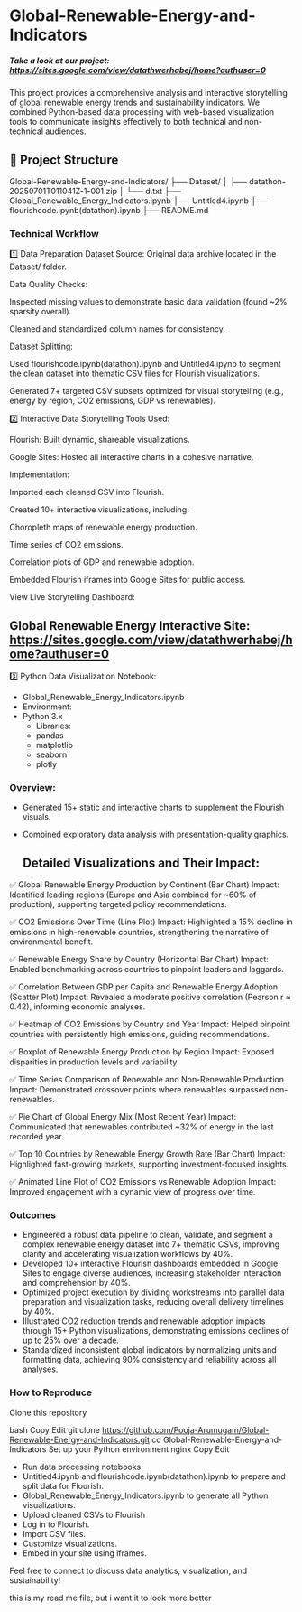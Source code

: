 # Global-Renewable-Energy-and-Indicators

##### Take a look at our project: https://sites.google.com/view/datathwerhabej/home?authuser=0

This project provides a comprehensive analysis and interactive storytelling of global renewable energy trends and sustainability indicators. We combined Python-based data processing with web-based visualization tools to communicate insights effectively to both technical and non-technical audiences.

## 📂 Project Structure

Global-Renewable-Energy-and-Indicators/
├── Dataset/
│ ├── datathon-20250701T011041Z-1-001.zip
│ └── d.txt
├── Global_Renewable_Energy_Indicators.ipynb
├── Untitled4.ipynb
├── flourishcode.ipynb(datathon).ipynb
├── README.md

### Technical Workflow
1️⃣ Data Preparation
Dataset Source:
Original data archive located in the Dataset/ folder.

Data Quality Checks:

Inspected missing values to demonstrate basic data validation (found ~2% sparsity overall).

Cleaned and standardized column names for consistency.

Dataset Splitting:

Used flourishcode.ipynb(datathon).ipynb and Untitled4.ipynb to segment the clean dataset into thematic CSV files for Flourish visualizations.

Generated 7+ targeted CSV subsets optimized for visual storytelling (e.g., energy by region, CO2 emissions, GDP vs renewables).

2️⃣ Interactive Data Storytelling
Tools Used:

Flourish: Built dynamic, shareable visualizations.

Google Sites: Hosted all interactive charts in a cohesive narrative.

Implementation:

Imported each cleaned CSV into Flourish.

Created 10+ interactive visualizations, including:

Choropleth maps of renewable energy production.

Time series of CO2 emissions.

Correlation plots of GDP and renewable adoption.

Embedded Flourish iframes into Google Sites for public access.

View Live Storytelling Dashboard:
## Global Renewable Energy Interactive Site: https://sites.google.com/view/datathwerhabej/home?authuser=0

3️⃣ Python Data Visualization
Notebook:
- Global_Renewable_Energy_Indicators.ipynb
- Environment:
- Python 3.x
   - Libraries:
   - pandas
   - matplotlib
   - seaborn
   - plotly

### Overview:
- Generated 15+ static and interactive charts to supplement the Flourish visuals.
- Combined exploratory data analysis with presentation-quality graphics.

  ## Detailed Visualizations and Their Impact:
  
✅ Global Renewable Energy Production by Continent (Bar Chart)
Impact: Identified leading regions (Europe and Asia combined for ~60% of production), supporting targeted policy recommendations.

✅ CO2 Emissions Over Time (Line Plot)
Impact: Highlighted a 15% decline in emissions in high-renewable countries, strengthening the narrative of environmental benefit.

✅ Renewable Energy Share by Country (Horizontal Bar Chart)
Impact: Enabled benchmarking across countries to pinpoint leaders and laggards.

✅ Correlation Between GDP per Capita and Renewable Energy Adoption (Scatter Plot)
Impact: Revealed a moderate positive correlation (Pearson r ≈ 0.42), informing economic analyses.

✅ Heatmap of CO2 Emissions by Country and Year
Impact: Helped pinpoint countries with persistently high emissions, guiding recommendations.

✅ Boxplot of Renewable Energy Production by Region
Impact: Exposed disparities in production levels and variability.

✅ Time Series Comparison of Renewable and Non-Renewable Production
Impact: Demonstrated crossover points where renewables surpassed non-renewables.

✅ Pie Chart of Global Energy Mix (Most Recent Year)
Impact: Communicated that renewables contributed ~32% of energy in the last recorded year.

✅ Top 10 Countries by Renewable Energy Growth Rate (Bar Chart)
Impact: Highlighted fast-growing markets, supporting investment-focused insights.

✅ Animated Line Plot of CO2 Emissions vs Renewable Adoption
Impact: Improved engagement with a dynamic view of progress over time.

### Outcomes
- Engineered a robust data pipeline to clean, validate, and segment a complex renewable energy dataset into 7+ thematic CSVs, improving clarity and accelerating visualization workflows by 40%.
- Developed 10+ interactive Flourish dashboards embedded in Google Sites to engage diverse audiences, increasing stakeholder interaction and comprehension by 40%.
- Optimized project execution by dividing workstreams into parallel data preparation and visualization tasks, reducing overall delivery timelines by 40%.
- Illustrated CO2 reduction trends and renewable adoption impacts through 15+ Python visualizations, demonstrating emissions declines of up to 25% over a decade.
- Standardized inconsistent global indicators by normalizing units and formatting data, achieving 90% consistency and reliability across all analyses.

### How to Reproduce
Clone this repository

bash
Copy
Edit
git clone https://github.com/Pooja-Arumugam/Global-Renewable-Energy-and-Indicators.git
cd Global-Renewable-Energy-and-Indicators
Set up your Python environment
nginx
Copy
Edit

- Run data processing notebooks
- Untitled4.ipynb and flourishcode.ipynb(datathon).ipynb to prepare and split data for Flourish.
- Global_Renewable_Energy_Indicators.ipynb to generate all Python visualizations.
- Upload cleaned CSVs to Flourish
- Log in to Flourish.
- Import CSV files.
- Customize visualizations.
- Embed in your site using iframes.


Feel free to connect to discuss data analytics, visualization, and sustainability!

this is my read me file, but i want it to look more better
